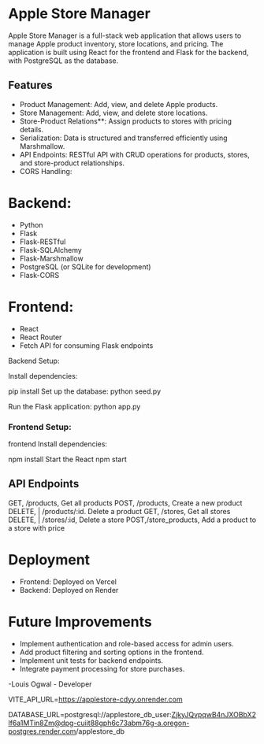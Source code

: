 # Apple Store Manager
Apple Store Manager is a full-stack web application that allows users to manage Apple product inventory, store locations, and pricing. The application is built using React for the frontend and Flask for the backend, with PostgreSQL as the database.

## Features
- Product Management: Add, view, and delete Apple products.
- Store Management: Add, view, and delete store locations.
- Store-Product Relations**: Assign products to stores with pricing details.
- Serialization: Data is structured and transferred efficiently using Marshmallow.
- API Endpoints: RESTful API with CRUD operations for products, stores, and store-product relationships.
- CORS Handling: 

# Backend:
- Python
- Flask
- Flask-RESTful
- Flask-SQLAlchemy
- Flask-Marshmallow
- PostgreSQL (or SQLite for development)
- Flask-CORS

# Frontend:
- React
- React Router
- Fetch API for consuming Flask endpoints

 Backend Setup:
  
 Install dependencies:
  
   pip install
Set up the database:
   python seed.py

 Run the Flask application:
   python app.py

### Frontend Setup:
   frontend
Install dependencies:

   npm install
    Start the React
   npm start
  

## API Endpoints

 GET, /products, Get all products 
 POST, /products, Create a new product 
 DELETE, | /products/:id. Delete a product 
 GET, /stores, Get all stores 
 DELETE, | /stores/:id, Delete a store 
 POST,/store_products, Add a product to a store with price

# Deployment
- Frontend: Deployed on Vercel
- Backend: Deployed on Render

# Future Improvements
- Implement authentication and role-based access for admin users.
- Add product filtering and sorting options in the frontend.
- Implement unit tests for backend endpoints.
- Integrate payment processing for store purchases.

-Louis Ogwal - Developer


VITE_API_URL=https://applestore-cdyy.onrender.com


DATABASE_URL=postgresql://applestore_db_user:ZjkyJQvpqwB4nJXOBbX2lf6a1MTin8Zm@dpg-cuiit88gph6c73abm76g-a.oregon-postgres.render.com/applestore_db


